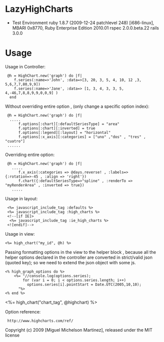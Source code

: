 LazyHighCharts
=======

- Test Environment
  ruby 1.8.7 (2009-12-24 patchlevel 248) [i686-linux], MBARI 0x8770, Ruby Enterprise Edition 2010.01
  rspec 2.0.0.beta.22
  rails 3.0.0

Usage
=======

 Usage in Controller:
  
     @h = HighChart.new('graph') do |f|
        f.series(:name=>'John', :data=>[3, 20, 3, 5, 4, 10, 12 ,3, 5,6,7,7,80,9,9])
        f.series(:name=>'Jane', :data=> [1, 3, 4, 3, 3, 5, 4,-46,7,8,8,9,9,0,0,9] )
      end
 

  Without overriding entire option , (only change a specific option index):  
 
     @h = HighChart.new('graph') do |f|
      .....
          f.options[:chart][:defaultSeriesType] = "area"
          f.options[:chart][:inverted] = true
          f.options[:legend][:layout] = "horizontal"
          f.options[:x_axis][:categories] = ["uno" ,"dos" , "tres" , "cuatro"]
     ......

  Overriding entire option: 

     @h = HighChart.new('graph') do |f|
       .....
          f.x_axis(:categories => @days.reverse! , :labels=>{:rotation=>-45 , :align => 'right'})
          f.chart({:defaultSeriesType=>"spline" , :renderTo => "myRenderArea" , :inverted => true})
       .....


  Usage in layout:
      
     <%= javascript_include_tag :defaults %>
     <%= javascript_include_tag :high_charts %>
     <!--[if IE]>
      <%= javascript_include_tag :ie_high_charts %>
     <![endif]-->
      
  Usage in view:
  
    <%= high_chart("my_id", @h) %>
  
  
    
  Passing formatting options in the view to the helper block , because all the helper options declared in the controller are converted in strict/valid json (quoted key);  so we need to extend the json object with some js.
  
    <% high_graph_options do %>
        <%= "//console.log(options.series);
            for (var i = 0; i < options.series.length; i++) 
              options.series[i].pointStart = Date.UTC(2005,10,10);
          "%>
    <% end %>

  <%= high_chart("chart_tag", @highchart) %>


  Option reference:

     http://www.highcharts.com/ref/
    


Copyright (c) 2009 [Miguel Michelson Martinez], released under the MIT license
